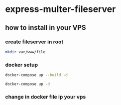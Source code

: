 # express-multer-fileserver

## how to install in your VPS

### create fileserver in root

```bash
mkdir var/www/file
```

### docker setup

```bash
docker-compose up --build -d
```

```bash
docker-compose up -d
```

### change in docker file ip your vps
